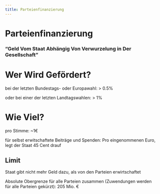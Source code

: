 ```yaml
---
title: Parteienfinanzierung
---
```

# Parteienfinanzierung

### “Geld Vom Staat Abhängig Von Verwurzelung in Der Gesellschaft”

# Wer Wird Gefördert?

bei der letzten Bundestags-  oder Europawahl: > 0.5%

oder bei einer der letzten Landtagswahlen: > 1%

# Wie Viel?

pro Stimme: ~1€

für selbst erwitschaftete Beiträge und Spenden: Pro eingenommenen Euro, legt der Staat 45 Cent drauf

## Limit

Staat gibt nicht mehr Geld dazu, als von den Parteien erwirtschaftet

Absolute Obergrenze für alle Parteien zusammen (Zuwendungen werden für alle Parteien gekürzt): 205 Mio. €